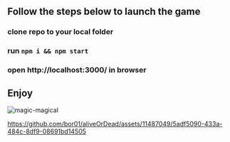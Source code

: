 

## Follow the steps below to launch the game

### clone repo to your local folder 
### run ```npm i && npm start``` 
### open http://localhost:3000/ in browser 

## Enjoy
![magic-magical](https://github.com/bor01/aliveOrDead/assets/11487049/d65351fb-c596-45eb-9442-e4e69aac8b39)


https://github.com/bor01/aliveOrDead/assets/11487049/5adf5090-433a-484c-8df9-08691bd14505

